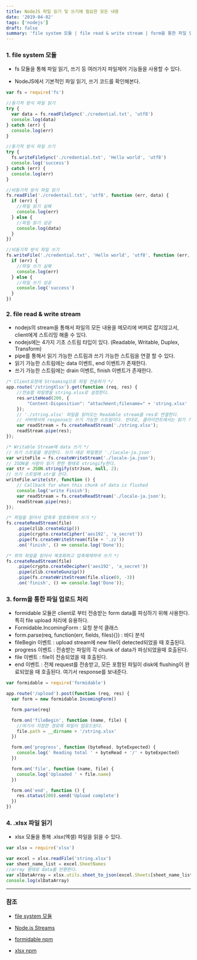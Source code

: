 ```yaml
---
title: NodeJS 파일 읽기 및 쓰기에 필요한 모든 내용
date: '2019-04-02'
tags: ['nodejs']
draft: false
summary: 'file system 모듈 | file read & write stream | form을 통한 파일 업로드 처리 | .xlsx 파일 읽기'
---
```


### 1. file system 모듈

- fs 모듈을 통해 파일 읽기, 쓰기 등 여러가지 파일제어 기능들을 사용할 수 있다.

- NodeJS에서 기본적인 파일 읽기, 쓰기 코드를 확인해본다.

```js
var fs = require('fs')

//동기적 방식 파일 읽기
try {
  var data = fs.readFileSync('./credential.txt', 'utf8')
  console.log(data)
} catch (err) {
  console.log(err)
}

//동기적 방식 파일 쓰기
try {
  fs.writeFileSync('./credential.txt', 'Hello world', 'utf8')
  console.log('success')
} catch (err) {
  console.log(err)
}

//비동기적 방식 파일 읽기
fs.readFile('./credentail.txt', 'utf8', function (err, data) {
  if (err) {
    //파일 읽기 실패
    console.log(err)
  } else {
    //파일 읽기 성공
    console.log(data)
  }
})

//비동기적 방식 파일 쓰기
fs.writeFile('./credential.txt', 'Hello world', 'utf8', function (err, data) {
  if (err) {
    //파일 쓰기 실패
    console.log(err)
  } else {
    //파일 쓰기 성공
    console.log('success')
  }
})
```

### 2. file read & write stream

- nodejs의 stream을 통해서 파일의 모든 내용을 메모리에 버퍼로 잡지않고서, client에게 스트리밍 해줄 수 있다.
- nodejs에는 4가지 기초 스트림 타입이 있다. (Readable, Writable, Duplex, Transform)
- pipe를 통해서 읽기 가능한 스트림과 쓰기 가능한 스트림을 연결 할 수 있다.
- 읽기 가능한 스트림에는 data 이벤트, end 이벤트가 존재한다.
- 쓰기 가능한 스트림에는 drain 이벤트, finish 이벤트가 존재한다.

```js
/* Client요청에 Streaming으로 파일 전송하기 */
app.route('/stringXlsx').get(function (req, res) {
    //전송할 파일명을 string.xlsx로 설정한다.
    res.writeHead(200, {
        "Content-Disposition": "attachment;filename=" + 'string.xlsx'
    });
    // './string.xlsx' 파일을 읽어오는 Readable stream을 res로 연결한다.
    // 서버에서의 response는 쓰기 가능한 스트림이다. 반대로, 클라이언트에서는 읽기 가능한 스트림이 된다.
    var readStream = fs.createReadStream('./string.xlsx');
    readStream.pipe(res);
});

/* Writable Stream에 data 쓰기 */
// 쓰기 스트림을 생성한다. 쓰기 대상 파일명은 './locale-ja.json'
var writeFile = fs.createWriteStream('./locale-ja.json');
// JSON을 사람이 읽기 편한 형태로 stringify한다.
var str = JSON.stringify(strJson, null, 2);
// 쓰기 스트림에 str을 쓴다.
writeFile.write(str, function () {
    // Callback for when this chunk of data is flushed
    console.log('write Finish');
    var readStream = fs.createReadStream('./locale-ja.json');
    readStream.pipe(res);
});

/* 파일을 읽어서 압축후 암호화하여 쓰기 */
fs.createReadStream(file)
    .pipe(zlib.createGzip())
    .pipe(crypto.createCipher('aes192', 'a_secret'))
    .pipe(fs.createWriteStream(file + '.zz'))
    .on('finish', () => console.log('Done'));

/* 위의 파일을 읽어서 복호화하고 압축해제하여 쓰기 */
fs.createReadStream(file)
    .pipe(crypto.createDecipher('aes192', 'a_secret'))
    .pipe(zlib.createGunzip())
    .pipe(fs.createWriteStream(file.slice(0, -3))
    .on('finish', () => console.log('Done'));
```

### 3. form을 통한 파일 업로드 처리

- formidable 모듈은 client로 부터 전송받는 form data를 파싱하기 위해 사용한다. 특히 file upload 처리에 유용하다.
- Formidable.IncomingForm : 요청 분석 클래스
- form.parse(req, function(err, fields, files){}) : 바디 분석
- fileBegin 이벤트 : upload stream에 new file이 detected되었을 때 호출된다.
- progress 이벤트 : 전송받는 파일의 각 chunk of data가 파싱되었을때 호출된다.
- file 이벤트 : file이 전송되었을 때 호출된다.
- end 이벤트 : 전체 request를 전송받고, 모든 포함된 파일이 disk에 flushing이 완료되었을 때 호출된다. 여기서 response를 보내준다.

```js
var formidable = require('formidable')

app.route('/upload').post(function (req, res) {
  var form = new formidable.IncomingForm()

  form.parse(req)

  form.on('fileBegin', function (name, file) {
    //여기서 지정한 경로에 파일이 업로드된다.
    file.path = __dirname + '/string.xlsx'
  })

  form.on('progress', function (byteRead, byteExpected) {
    console.log(' Reading total ' + byteRead + '/' + byteExpected)
  })

  form.on('file', function (name, file) {
    console.log('Uploaded ' + file.name)
  })

  form.on('end', function () {
    res.status(200).send('Upload complete')
  })
})
```

### 4. .xlsx 파일 읽기

- xlsx 모듈을 통해 .xlsx(엑셀) 파일을 읽을 수 있다.

```js
var xlsx = require('xlsx')

var excel = xlsx.readFile('string.xlsx')
var sheet_name_list = excel.SheetNames
//array 형태로 data를 반환한다.
var xlDataArray = xlsx.utils.sheet_to_json(excel.Sheets[sheet_name_list[0]])
console.log(xlDataArray)
```

---

### 참조

- [file system 모듈](https://nodejs.org/api/fs.html)

- [Node.js Streams](https://medium.freecodecamp.org/node-js-streams-everything-you-need-to-know-c9141306be93)

- [formidable npm](https://www.npmjs.com/package/formidable)

- [xlsx npm](https://www.npmjs.com/package/xlsx)
